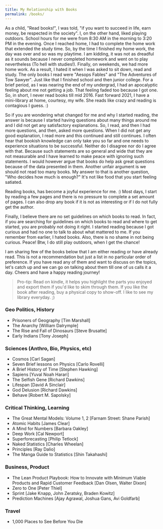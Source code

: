 ```yaml
---
title: My Relationship with Books
permalink: /books/
---
```


As a child, "Read books!", I was told, "if you want to succeed in life, earn money, be respected in the society". I, on the other hand, liked playing outdoors. School hours for me were from 8:30 AM in the morning to 3:20 PM in the evening. Once I reached home, I had to complete the home work that extended the study time. So, by the time I finished my home work, the day was over and so was my playtime. I am kidding, it was not as dreadful as it sounds because I never completed homework and went on to play nevertheless (To hell with studies!). Finally, on weekends, we had more home work. As a result, I hated it when I was asked to sit down, read and study. The only books I read were "Aesops Fables" and "The Adventures of Tow Sawyer". Just like that I finished school and then junior college. For a brief period, as I was nearing the end of my undergrad, I had an apocalyptic feeling about me not getting a job. That feeling faded too because I got one. So, in short, I never read books till mid 2016. Fast forward 2021, I have a mini-library at home, courtesy, my wife. She reads like crazy and reading is contagious I guess. :)

So if you are wondering what changed for me and why I started reading, the answer is because I started having questions about many things around me and I did not get any satisfactory explanations. So, I read, and then I had more questions, and then, asked more questions. When I did not get any good explanation, I read more and this continued and still continues. I often hear that bookish knowledge can only take you so far and one needs to experience situations to be successful. Neither do I disagree nor do I agree with that. Because such statements are so general and wide that they are not measurable and I have learned to make peace with ignoring such statements. I would however argue that books do help ask great questions because of the data presented in them. Another unfair argument is we should not read too many books. My answer to that is another question, "Who decides how much is enough?" It's not like food that you start feeling satiated.

Reading books, has become a joyful experience for me. :) Most days, I start by reading a few pages and there is no pressure to complete a set amount of pages. I can also drop any book if it is not as interesting or if I do not fully get the author.

Finally, I believe there are no set guidelines on which books to read. In fact, if you are searching for guidelines on which books to read and where to get started, you are probably not doing it right. I started reading because I got curious and had no one to talk to about what mattered to me. If you remember from earlier, I hated books. Also, there is no shame in not being curious. Peace! Btw, I do still play outdoors, when I get the chance!

I am sharing few of the books below that I am either reading or have already read. This is not a recommendation but just a list in no particular order of preference. If you have read any of them and want to discuss on the topics, let's catch up and we can go on talking about them till one of us calls it a day. Cheers and have a happy reading journey!

> Pro-tip: Read on kindle, it helps you highlight the parts you enjoyed and export them if you'd like to skim through them. If you like the book after reading, buy a physical copy to show-off. I like to see my library everyday. ;)

### Geo Politics, History
- Prisoners of Geography
	[Tim Marshall]
- The Anarchy 
  	[William Dalrymple]
- The Rise and Fall of Dinosaurs
	[Steve Brusatte]
- Early Indians
	[Tony Joseph]

### Sciences (Anthro, Bio, Physics, etc)
- Cosmos
	[Carl Sagan]
- Seven Brief lessons on Physics
  	[Carlo Rovelli]
- A Brief History of Time
  	[Stephen Hawking]
- Sapiens
	[Yuval Noah Harari]
- The Selfish Gene 
	[Richard Dawkins]
- Lifespan
	[David A Sinclair]
- God Delusion 
	[Richard Dawkins]
- Behave
	[Robert M. Sapolsky]

### Critical Thinking, Learning
- The Great Mental Models: Volume 1, 2
	[Farnam Street: Shane Parish]
- Atomic Habits
	[James Clear]
- A Mind for Numbers
	[Barbara Oakley]
- Deep Work
	[Cal Newport]
- Superforecasting
  	[Philip Tetlock]
- Naked Statistics
  	[Charles Wheelan]
- Principles
	[Ray Dalio]
- The Manga Guide to Statistics
	[Shin Takahashi]

### Business, Product
- The Lean Product Playbook: How to Innovate with Minimum Viable Products and Rapid Customer Feedback
	[Dan Olsen, Walter Dixon]
- Zero to One
	[Peter Thiel]
- Sprint
	[Jake Knapp, John Zeratsky, Braden Kowitz]
- Prediction Machines 
	[Ajay Agrawal, Joshua Gans, Avi Goldfarb]

### Travel
- 1,000 Places to See Before You Die
